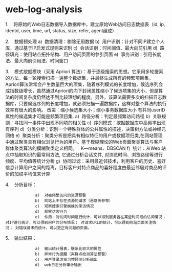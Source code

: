 # web-log-analysis

1.    将原始的Web日志数据导入数据库中，建立原始Web访问日志数据表（id, ip, identd, user, time, url, status, size, refer, agent组成）

2.    数据预处理
                 a)  数据清理：剔除无用数据
                 b)  用户识别：针对不同IP建立个人库，通过基于IP启发式规则来识别
                 c)  会话识别：时间阈值、最大向前引用
                 d)  路径填充：使用站点拓扑结构、用户访问页面的参引页面
                 e)  事务识别：引用长度法、最大向前引用法、时间窗口
                 
3.    模式挖掘模块（采用 Apriori 算法）：基于逐级搜索的思想。它采用多轮搜索的方法，每一轮搜索扫描一遍整个数据集，并最终生成所有的频繁项目集。Apriori算法常常会产生数量巨大的项集，随着序列模式的长度增加，候选序列会成指数级增长，虽然通过Apriori的向下封闭属性缩小了候选项集的大小，但是算法的时间复杂度仍然达不到比较理想的程度。另外，该算法需要多次的扫描日志数据库，只要候选序列的长度增加，就必须扫描一遍数据库，这样对整个算法的执行效率有很大的影响。
                 改进：缩小候选集大小；缩小事务数据库大小
                 有共同userID属性的候选集才可能是频繁项目集.
                 a)  路径分析：判定最频繁访问路径
                 b)  关联规则：寻找同一事件中出现不同项的相关性
                 c)  序列模式：挖掘数据库中高频率出现有序列
                 d)  分类分析：识别一个特殊群体的公共属性的描述，决策树方法或神经元网络
                 e)  聚类分析：聚类分析是把具有相似特征的用户或数据项归类,在网站管理中通过聚类具有相似浏览行为的用户。基于模糊理论的Web页面聚类算法与客户群体聚类算法的模糊聚类定义相同。   K—means、DBSCAN
                 f)  统计：从Web 站点中抽取知识的最常用方法, 它通过分析会话文件, 对浏览时间、浏览路径等进行频度、平均值等统计分析
                 g)  协同过滤：采用最近邻技术，利用客户的历史、喜好信息计算用户之间的距离，目标客户对特点商品的喜好程度由最近邻居对商品的评价的加权平均值来计算

4.    分析目标：

                 a)  对被频繁访问的资源预警
                 b)  网站上不存在资源的请求（恶意传参等）
                 c)  观察搜索引擎蜘蛛的来访情况
                 d)  观察访客行为
                 e)  作用：对访问时间进行统计，可以得到服务器在某些时间段的访问情况； 对IP进行统计，可以得到用户的分布情况； 对请求URL的统计，可以得到网站页面关注情况； 对错误请求的统计，可以更正有问题的页面。

5.    输出结果：

                 a)  输出统计报表，联系比较大的属性
                 b)  异常行为提醒（离群点检测算法预警）
                 c)  用户登录浏览习惯预测分析输出
                 d)  web日志分析审计输出
